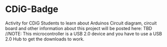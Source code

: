 # CDiG-Badge
Activity for CDiG Students to learn about Arduinos
Circuit diagram, circuit board and other information about this project will be posted here: TBD
//NOTE: This microcontroller is a USB 2.0 device and you have to use a USB 2.0 Hub to get the downloads to work. 

